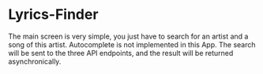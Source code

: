# Lyrics-Finder
The main screen is very simple, you just have to search for an artist and a song of this artist. Autocomplete is not implemented in this App. The search will be sent to the three API endpoints, and the result will be returned asynchronically. 
